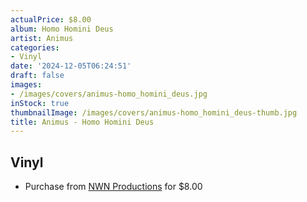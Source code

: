 ```yaml
---
actualPrice: $8.00
album: Homo Homini Deus
artist: Animus
categories:
- Vinyl
date: '2024-12-05T06:24:51'
draft: false
images:
- /images/covers/animus-homo_homini_deus.jpg
inStock: true
thumbnailImage: /images/covers/animus-homo_homini_deus-thumb.jpg
title: Animus - Homo Homini Deus
---
```


## Vinyl
* Purchase from [NWN Productions](http://shop.nwnprod.com/index.php?route=product/product&path=76&product_id=26278&sort=pd.name&order=ASC) for $8.00
